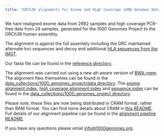 ```yaml
---
title: "GRCh38 alignments for Exome and High Coverage 1000 Genomes Data"
---
```


We hare realigned exome data from 2692 samples and high coverage PCR-free data from 24 samples, generated for the 1000 Genomes Project to the GRCh38 human assembly.

The alignment is against the full assembly including the GRC maintained alternate loci sequences and decoy and additional [HLA sequences from the IMGT](https://www.ebi.ac.uk/ipd/imgt/hla/).

Our fasta file can be found in the [reference directory](ftp://ftp.1000genomes.ebi.ac.uk/vol1/ftp/technical/reference/GRCh38_reference_genome/).

The alignment was carried out using a new alt-aware version of [BWA-mem](https://github.com/lh3/bwa/tree/master/bwakit).  The alignment files themselves can be found in the [data_collections/1000_genomes_project/data directory](ftp://ftp.1000genomes.ebi.ac.uk/vol1/ftp/data_collections/1000_genomes_project/data). The [exome alignment index](ftp://ftp.1000genomes.ebi.ac.uk/vol1/ftp/data_collections/1000_genomes_project/1000genomes.exome.GRCh38DH.alignment.index), [high coverage alignment index](ftp://ftp.1000genomes.ebi.ac.uk/vol1/ftp/data_collections/1000_genomes_project/1000genomes.high_coverage.GRCh38DH.alignment.index) and [sequence.index](ftp://ftp.1000genomes.ebi.ac.uk/vol1/ftp/data_collections/1000_genomes_project/1000genomes.sequence.index)  can be found in the [data_collections/1000_genomes_project directory](ftp://ftp.1000genomes.ebi.ac.uk/vol1/ftp/data_collections/1000_genomes_project/).

Please note, these files are now being distributed in CRAM format, rather than BAM format. You can find more details about CRAM in [this README](ftp://ftp.1000genomes.ebi.ac.uk/vol1/ftp/README_using_1000genomes_cram.md). Full details of our alignment pipeline can be found in the [alignment pipeline README](ftp://ftp.1000genomes.ebi.ac.uk/vol1/ftp/data_collections/1000_genomes_project/README.1000genomes.GRCh38DH.alignment). 

If you have any questions please email [info@1000genomes.org](mailto:info@1000genomes.org).
